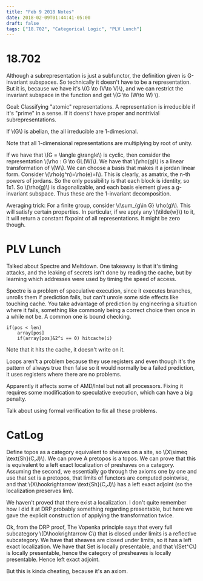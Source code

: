 ```yaml
---
title: "Feb 9 2018 Notes"
date: 2018-02-09T01:44:41-05:00
draft: false
tags: ["18.702", "Categorical Logic", "PLV Lunch"]
---
```


# 18.702


Although a subrepresentation is just a subfunctor, the definition given is 
G-invariant subspaces. So technically it doesn't have to be a representation. 
But it is, because we have it's \\(G \to (V\to V)\\), and we can restrict the 
invariant subspace in the function and get \\(G \to (W\to W) \\).

Goal: Classifying "atomic" representations. A representation is irreducible 
if it's "prime" in a sense. If it doens't have proper and nontrivial subrepresentations.

If \\(G\\) is abelian, the all irreducible are 1-dimesional.

Note that all 1-dimensional representations are multiplying by root of unity.

If we have that \\(G = \langle g\rangle\\) is cyclic, then consider the representation 
\\(\rho : G \to GL(W)\\). We have that \\(\rho(g)\\) is a linear transformation of \\(W\\).
We can choose a basis that makes it a jordan linear form. Consider \\(\rho(g^n)=\rho(e)=I\\).
This is clearly, as  amatrix, the n-th powers of jordans. So the only possibility is that 
each block is identity, so 1x1. So \\(\rho(g)\\) is diagonalizable, and each basis element 
gives a g-invariant subspace. Thus these are the 1-invariant decomposition. 

Averaging trick: For a finite group, consider \\(\sum_{g\in G} \rho(g)\\). This will 
satisfy certain properties. In particular, if we apply any \\(\tilde{w}\\) to it, 
it will return a constant fixpoint of all representations. It might be zero though.

# PLV Lunch

Talked about Spectre and Meltdown. One takeaway is that it's timing attacks, and the leaking 
of secrets isn't done by reading the cache, but by learning which addresses were used 
by timing the speed of access. 

Spectre is a problem of speculative execution, since it executes branches, unrolls them
if prediction fails, but can't unrole some side effects like touching cache. 
You take advantage of prediction by engineering a situation where it fails,
something like commonly being a correct choice then once in a while not be. 
A common one is bound checking.

```
if(pos < len)
    array[pos]
    if(array[pos]&2^i == 0) hitcache(i)
```

Note that it hits the cache, it doesn't write on it.

Loops aren't a problem because they use registers and even though it's the pattern of
always true then false so it would normally be a failed prediction, it uses registers
where there are no problems.

Apparently it affects some of AMD/Intel but not all processors. Fixing it requires some
modification to speculative execution, which can have a big penalty.

Talk about using formal verification to fix all these problems. 

# CatLog

Define topos as a category equivalent to sheaves on a site, so \\(X\simeq \text{Sh}(C,J)\\).
We can prove A pretopos is a topos.
We can prove that this is equivalent to a left exact localization of preshaves on a category.
Assuming the second, we essentially go through the axioms one by one and use that 
set is a pretopos, that limits of functors are computed pointwise, and that \\(X\hookrightarrow \text{Sh}(C,J)\\) has a left exact adjoint (so the localization preserves lim).

We haven't proved that there exist a localization. I don't quite remember how I did it at DRP
probably something regarding presentable, but here we gave the explicit construction of 
applying the transformation twice.

Ok, from the DRP proof, The Vopenka principle says that every full subcategory \\(D\hookrightarrow C\\) that is closed under limits is a reflective subcategory.
We have that sheaves are closed under limits, so it has a left exact localization. We have 
that Set is locally presentable, and that \\(Set^C\\) is locally presentable, hence 
the category of presheaves is locally presentable. Hence left exact adjoint.

But this is kinda cheating, because it's an axiom.

